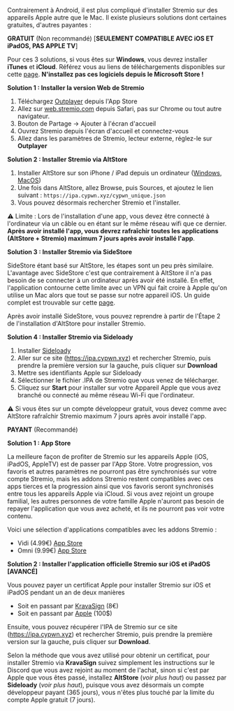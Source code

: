 Contrairement à Android, il est plus compliqué d'installer Stremio sur des appareils Apple autre que le Mac. Il existe plusieurs solutions dont certaines gratuites, d'autres payantes :

**GRATUIT** (Non recommandé) [**SEULEMENT COMPATIBLE AVEC iOS ET iPadOS, PAS APPLE TV**]

Pour ces 3 solutions, si vous êtes sur **Windows**, vous devrez installer **iTunes** et **iCloud**. Référez vous au liens de téléchargements disponibles sur cette [page](https://faq.altstore.io/altstore-classic/how-to-install-altstore-window). __N'installez pas ces logiciels depuis le Microsoft Store !__

**Solution 1 : Installer la version Web de Stremio**

 1. Téléchargez [Outplayer](https://apps.apple.com/fr/app/outplayer/id1449923287) depuis l'App Store
 2. Allez sur [web.stremio.com](https://web.stremio.com) depuis Safari, pas sur Chrome ou tout autre navigateur.
 3. Bouton de Partage → Ajouter à l'écran d'accueil
 4. Ouvrez Stremio depuis l'écran d'accueil et connectez-vous
 5. Allez dans les paramètres de Stremio, lecteur externe, réglez-le sur **Outplayer**

**Solution 2 : Installer Stremio via AltStore**

 1. Installer AltStore sur son iPhone / iPad depuis un ordinateur ([Windows](https://faq.altstore.io/altstore-classic/how-to-install-altstore-windows), [MacOS](https://faq.altstore.io/altstore-classic/how-to-install-altstore-macos))
 2. Une fois dans AltStore, allez Browse, puis Sources, et ajoutez le lien suivant : `https://ipa.cypwn.xyz/cypwn_unique.json`
 3. Vous pouvez désormais rechercher Stremio et l'installer.

:warning: Limite : Lors de l'installation d'une app, vous devez être connecté à l'ordinateur via un câble ou en étant sur le même réseau wifi que ce dernier. **Après avoir installé l'app, vous devrez rafraîchir toutes les applications (AltStore + Stremio) maximum 7 jours après avoir installé l'app**.

**Solution 3 : Installer Stremio via SideStore**

SideStore étant basé sur AltStore, les étapes sont un peu près similaire. L'avantage avec SideStore c'est que contrairement à AltStore il n'a pas besoin de se connecter à un ordinateur après avoir été installé. En effet, l'application contourne cette limite avec un VPN qui fait croire à Apple qu'on utilise un Mac alors que tout se passe sur notre appareil iOS. Un guide complet est trouvable sur cette [page](https://sidestore.io/#get-started).

Après avoir installé SideStore, vous pouvez reprendre à partir de l'Étape 2 de l'installation d'AltStore pour installer Stremio.

**Solution 4 : Installer Stremio via Sideloady**

 1. Installer [Sideloady](https://sideloadly.io)
 2. Aller sur ce site (https://ipa.cypwn.xyz) et rechercher Stremio, puis prendre la première version sur la gauche, puis cliquer sur **Download**
 3. Mettre ses identifiants Apple sur Sideloady
 4. Sélectionner le fichier .IPA de Stremio que vous venez de télécharger.
 5. Cliquez sur **Start** pour installer sur votre Appareil Apple que vous avez branché ou connecté au même réseau Wi-Fi que l'ordinateur.

:warning: Si vous êtes sur un compte développeur gratuit, vous devez comme avec AltStore rafraîchir Stremio maximum 7 jours après avoir installé l'app.

**PAYANT** (Recommandé)

**Solution 1 : App Store**

La meilleure façon de profiter de Stremio sur les appareils Apple (iOS, iPadOS, AppleTV) est de passer par l'App Store. Votre progression, vos favoris et autres paramètres ne pourront pas être synchronisés sur votre compte Stremio, mais les addons Stremio restent compatibles avec ces apps tierces et la progression ainsi que vos favoris seront synchronisés entre tous les appareils Apple via iCloud. Si vous avez rejoint un groupe familial, les autres personnes de votre famille Apple n'auront pas besoin de repayer l'application que vous avez acheté, et ils ne pourront pas voir votre contenu.

Voici une sélection d'applications compatibles avec les addons Stremio :

- Vidi (4.99€) [App Store](https://apps.apple.com/fr/app/vidi-media-center/id6648776878)
- Omni (9.99€) [App Store](https://apps.apple.com/fr/app/omni-content-hub/id6741470807)

**Solution 2 : Installer l'application officielle Stremio sur iOS et iPadOS [AVANCÉ]**

Vous pouvez payer un certificat Apple pour installer Stremio sur iOS et iPadOS pendant un an de deux manières

- Soit en passant par [KravaSign](https://kravasign.com) (8€)
- Soit en passant par [Apple](https://developer.apple.com/fr/support/compare-memberships/) (100$)

Ensuite, vous pouvez récupérer l'IPA de Stremio sur ce site (https://ipa.cypwn.xyz) et rechercher Stremio, puis prendre la première version sur la gauche, puis cliquer sur **Download**.

Selon la méthode que vous avez utilisé pour obtenir un certificat, pour installer Stremio via **KravaSign** suivez simplement les instructions sur le Discord que vous avez rejoint au moment de l'achat, sinon si c'est par Apple que vous êtes passé, installez **AltStore** (*voir plus haut*) ou passez par **Sideloady** (*voir plus haut*), puisque vous avez désormais un compte développeur payant (365 jours), vous n'êtes plus touché par la limite du compte Apple gratuit (7 jours).
